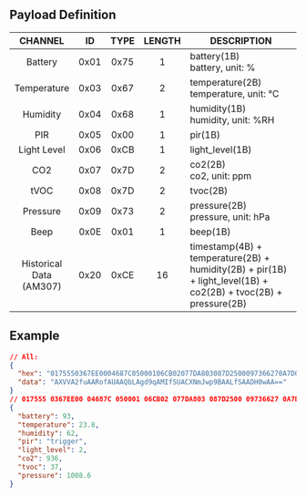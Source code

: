 
## Payload Definition


|           CHANNEL           |  ID  | TYPE | LENGTH | DESCRIPTION                                                                                                                                             |
| :-------------------------: | :--: | :--: | :----: | ------------------------------------------------------------------------------------------------------------------------------------------------------- |
|           Battery           | 0x01 | 0x75 |   1    | battery(1B)<br/>battery, unit: %                                                                                                                        |
|         Temperature         | 0x03 | 0x67 |   2    | temperature(2B)<br/>temperature, unit: ℃                                                                                                                |
|          Humidity           | 0x04 | 0x68 |   1    | humidity(1B)<br/>humidity, unit: %RH                                                                                                                    |
|             PIR             | 0x05 | 0x00 |   1    | pir(1B)                                                                                                                                                 |
|         Light Level         | 0x06 | 0xCB |   1    | light_level(1B)                                                                                                                                         |
|             CO2             | 0x07 | 0x7D |   2    | co2(2B)<br/>co2, unit: ppm                                                                                                                              |
|            tVOC             | 0x08 | 0x7D |   2    | tvoc(2B)                                                                                                                                                |
|          Pressure           | 0x09 | 0x73 |   2    | pressure(2B)<br/>pressure, unit: hPa                                                                                                                    |
|            Beep             | 0x0E | 0x01 |   1    | beep(1B)                                                                                                                                                |
| Historical Data<br/>(AM307) | 0x20 | 0xCE |   16   | timestamp(4B) + temperature(2B) + humidity(2B) + pir(1B) + light_level(1B) + co2(2B) + tvoc(2B) + pressure(2B)                                          |

## Example

```json
// All:
{
  "hex": "0175550367EE0004687C05000106CB02077DA803087D2500097366270A7D04000B7D20000C7D3000",
  "data": "AXVVA2fuAARofAUAAQbLAgd9qAMIfSUACXNmJwp9BAALfSAADH0wAA=="
}
// 017555 0367EE00 04687C 050001 06CB02 077DA803 087D2500 09736627 0A7D0400 0B7D2000 0C7D3000
{
  "battery": 93,
  "temperature": 23.8,
  "humidity": 62,
  "pir": "trigger",
  "light_level": 2,
  "co2": 936,
  "tvoc": 37,
  "pressure": 1008.6
}
```
